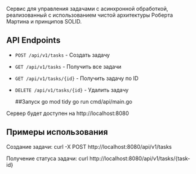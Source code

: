 Сервис для управления задачами с асинхронной обработкой, реализованный с использованием чистой архитектуры Роберта Мартина и принципов SOLID.

## API Endpoints

- `POST /api/v1/tasks` - Создать задачу
- `GET /api/v1/tasks` - Получить все задачи
- `GET /api/v1/tasks/{id}` - Получить задачу по ID
- `DELETE /api/v1/tasks/{id}` - Удалить задачу

  ##Запуск
  go mod tidy
  go run cmd/api/main.go

Сервер будет доступен на http://localhost:8080

## Примеры использования
  Создание задачи:
  curl -X POST http://localhost:8080/api/v1/tasks
  
  Получение статуса задачи:
  curl http://localhost:8080/api/v1/tasks/{task-id}
